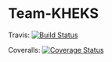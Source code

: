 # Team-KHEKS

Travis:
[![Build Status](https://travis-ci.org/jon-erikklint/Team-KHEKS.svg?branch=master)](https://travis-ci.org/jon-erikklint/Team-KHEKS)

Coveralls:
[![Coverage Status](https://coveralls.io/repos/github/jon-erikklint/Team-KHEKS/badge.svg?branch=master)](https://coveralls.io/github/jon-erikklint/Team-KHEKS?branch=master)
